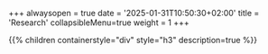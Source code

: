 +++
alwaysopen = true
date = '2025-01-31T10:50:30+02:00'
title = 'Research'
collapsibleMenu=true
weight = 1
+++

{{% children containerstyle="div" style="h3" description=true %}}
